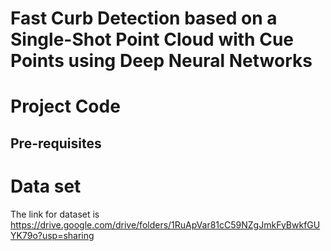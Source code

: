 # Fast Curb Detection based on a Single-Shot Point Cloud with Cue Points using Deep Neural Networks
# Project Code
## Pre-requisites
# Data set
The link for dataset is https://drive.google.com/drive/folders/1RuApVar81cC59NZgJmkFyBwkfGUYK79o?usp=sharing
